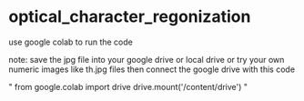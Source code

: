﻿# optical_character_regonization
use google colab to run the code 

note: save the jpg file into your google drive or local drive or try your own numeric images like th.jpg files then
connect the google drive with this code

"
from google.colab import drive
drive.mount('/content/drive')
" 

